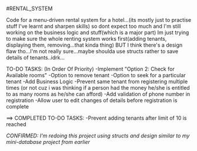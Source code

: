 #RENTAL_SYSTEM

Code for a menu-driven rental system for a hotel...(its mostly just to practise stuff I've learnt and sharpen skills)
so dont expect too much and I'm still working on  the business logic and stuff(which is a major part)
Im just trying to make sure the whole renting system works first(adding tenants, displaying them, removing...that kinda thing)
BUT I think there's a design flaw tho...I'm not really sure...maybe shoulda use structs rather to save details of tenants..idrk...


TO-DO TASKS: (In Order Of Priority)
-Implement "Option 2: Check for Available rooms"
-Option to remove tenant
-Option to seek for a particular tenant
-Add Business Logic
-Prevent same tenant from registering multiple times
(or not cuz i was thinking if a person had the money he/she is entitled to as many rooms as he/she can afford)
-Add validation of phone number in registration
-Allow user to edit changes of details before registration is complete

==> COMPLETED TO-DO TASKS:
-Prevent adding tenants after limit of 10 is reached

*CONFIRMED: I'm redoing this project using structs and design similar to my mini-database project from earlier*